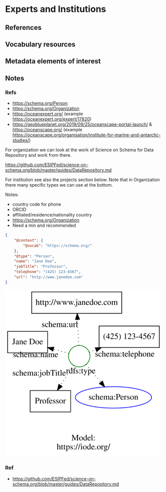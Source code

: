 # Experts and Institutions

## References


## Vocabulary resources


## Metadata elements of interest


## Notes


### Refs

* https://schema.org/Person
* https://schema.org/Organization
* https://oceanexpert.org/  (example https://oceanexpert.org/expert/17820)
* https://geoblueplanet.org/2019/09/25/oceanscape-portal-launch/ & https://oceanscape.org/ (example https://oceanscape.org/organisation/institute-for-marine-and-antarctic-studies/)

For organization we can look at the work of Science on Schema for Data Repository and
work from there.

https://github.com/ESIPFed/science-on-schema.org/blob/master/guides/DataRepository.md


For institution see also the projects section below.  Note that in Organization there 
many specific types we can use at the bottom.

Notes:
* country code for phone
* ORCID
* affiliated/residence/nationality country 
* https://schema.org/Organization
* Need a min and recommended 
  

<!-- embedme ./graphs/person.json -->

```json
{
    "@context": {
        "@vocab": "https://schema.org/"
    },
    "@type": "Person",
    "name": "Jane Doe",
    "jobTitle": "Professor",
    "telephone": "(425) 123-4567",
    "url": "http://www.janedoe.com"
}
```

![OIH Guidance image](./graphs/person.svg)

### Ref
* https://github.com/ESIPFed/science-on-schema.org/blob/master/guides/DataRepository.md
  